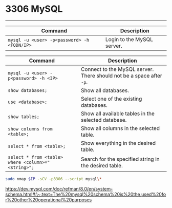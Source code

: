 # 3306 MySQL

***

| **Command**                                 | **Description**            |
| ------------------------------------------- | -------------------------- |
| `mysql -u <user> -p<password> -h <FQDN/IP>` | Login to the MySQL server. |

| Command                                            | Description                                                          |
| -------------------------------------------------- | -------------------------------------------------------------------- |
| `mysql -u <user> -p<password> -h <IP>`             | Connect to the MySQL server. There should not be a space after `-p`. |
| `show databases;`                                  | Show all databases.                                                  |
| `use <database>;`                                  | Select one of the existing databases.                                |
| `show tables;`                                     | Show all available tables in the selected database.                  |
| `show columns from <table>;`                       | Show all columns in the selected table.                              |
| `select * from <table>;`                           | Show everything in the desired table.                                |
| `select * from <table> where <column>="<string>";` | Search for the specified string in the desired table.                |

```bash
sudo nmap $IP -sCV -p3306 --script mysql\*
```

https://dev.mysql.com/doc/refman/8.0/en/system-schema.html#:\~:text=The%20mysql%20schema%20is%20the,used%20for%20other%20operational%20purposes
